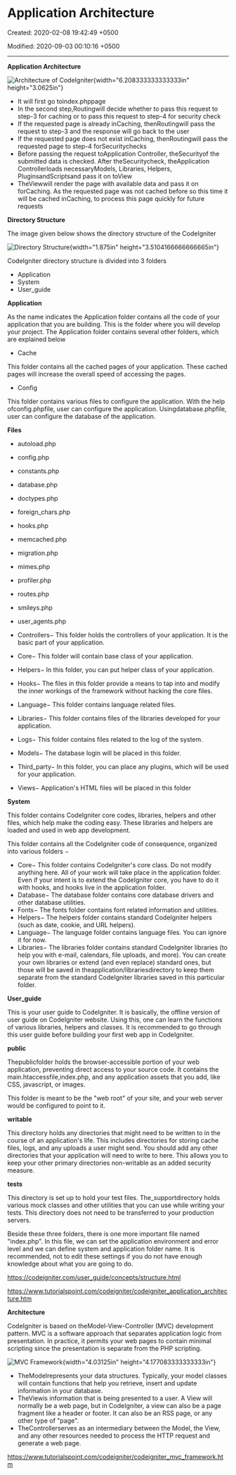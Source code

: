 # Application Architecture

Created: 2020-02-08 19:42:49 +0500

Modified: 2020-09-03 00:10:16 +0500

---

**Application Architecture**

![Architecture of CodeIgniter](media/CodeIgniter_Application-Architecture-image1.png){width="6.208333333333333in" height="3.0625in"}


-   It will first go toindex.phppage
-   In the second step,Routingwill decide whether to pass this request to step-3 for caching or to pass this request to step-4 for security check
-   If the requested page is already inCaching, thenRoutingwill pass the request to step-3 and the response will go back to the user
-   If the requested page does not exist inCaching, thenRoutingwill pass the requested page to step-4 forSecuritychecks
-   Before passing the request toApplication Controller, theSecurityof the submitted data is checked. After theSecuritycheck, theApplication Controllerloads necessaryModels, Libraries, Helpers, PluginsandScriptsand pass it on toView
-   TheViewwill render the page with available data and pass it on forCaching. As the requested page was not cached before so this time it will be cached inCaching, to process this page quickly for future requests



**Directory Structure**

The image given below shows the directory structure of the CodeIgniter

![Directory Structure](media/CodeIgniter_Application-Architecture-image2.png){width="1.875in" height="3.5104166666666665in"}



CodeIgniter directory structure is divided into 3 folders
-   Application
-   System
-   User_guide



**Application**

As the name indicates the Application folder contains all the code of your application that you are building. This is the folder where you will develop your project. The Application folder contains several other folders, which are explained below
-   Cache

This folder contains all the cached pages of your application. These cached pages will increase the overall speed of accessing the pages.
-   Config

This folder contains various files to configure the application. With the help ofconfig.phpfile, user can configure the application. Usingdatabase.phpfile, user can configure the database of the application.



**Files**
-   autoload.php
-   config.php
-   constants.php
-   database.php
-   doctypes.php
-   foreign_chars.php
-   hooks.php
-   memcached.php
-   migration.php
-   mimes.php
-   profiler.php
-   routes.php
-   smileys.php
-   user_agents.php


-   Controllers− This folder holds the controllers of your application. It is the basic part of your application.
-   Core− This folder will contain base class of your application.
-   Helpers− In this folder, you can put helper class of your application.
-   Hooks− The files in this folder provide a means to tap into and modify the inner workings of the framework without hacking the core files.
-   Language− This folder contains language related files.
-   Libraries− This folder contains files of the libraries developed for your application.
-   Logs− This folder contains files related to the log of the system.
-   Models− The database login will be placed in this folder.
-   Third_party− In this folder, you can place any plugins, which will be used for your application.
-   Views− Application's HTML files will be placed in this folder



**System**

This folder contains CodeIgniter core codes, libraries, helpers and other files, which help make the coding easy. These libraries and helpers are loaded and used in web app development.



This folder contains all the CodeIgniter code of consequence, organized into various folders −
-   Core− This folder contains CodeIgniter's core class. Do not modify anything here. All of your work will take place in the application folder. Even if your intent is to extend the CodeIgniter core, you have to do it with hooks, and hooks live in the application folder.
-   Database− The database folder contains core database drivers and other database utilities.
-   Fonts− The fonts folder contains font related information and utilities.
-   Helpers− The helpers folder contains standard CodeIgniter helpers (such as date, cookie, and URL helpers).
-   Language− The language folder contains language files. You can ignore it for now.
-   Libraries− The libraries folder contains standard CodeIgniter libraries (to help you with e-mail, calendars, file uploads, and more). You can create your own libraries or extend (and even replace) standard ones, but those will be saved in theapplication/librariesdirectory to keep them separate from the standard CodeIgniter libraries saved in this particular folder.



**User_guide**

This is your user guide to CodeIgniter. It is basically, the offline version of user guide on CodeIgniter website. Using this, one can learn the functions of various libraries, helpers and classes. It is recommended to go through this user guide before building your first web app in CodeIgniter.



**public**

Thepublicfolder holds the browser-accessible portion of your web application, preventing direct access to your source code. It contains the main.htaccessfile,index.php, and any application assets that you add, like CSS, javascript, or images.



This folder is meant to be the "web root" of your site, and your web server would be configured to point to it.



**writable**

This directory holds any directories that might need to be written to in the course of an application's life. This includes directories for storing cache files, logs, and any uploads a user might send. You should add any other directories that your application will need to write to here. This allows you to keep your other primary directories non-writable as an added security measure.



**tests**

This directory is set up to hold your test files. The_supportdirectory holds various mock classes and other utilities that you can use while writing your tests. This directory does not need to be transferred to your production servers.



Beside these three folders, there is one more important file named "index.php". In this file, we can set the application environment and error level and we can define system and application folder name. It is recommended, not to edit these settings if you do not have enough knowledge about what you are going to do.



<https://codeigniter.com/user_guide/concepts/structure.html>

<https://www.tutorialspoint.com/codeigniter/codeigniter_application_architecture.htm>



**Architecture**

CodeIgniter is based on theModel-View-Controller (MVC) development pattern. MVC is a software approach that separates application logic from presentation. In practice, it permits your web pages to contain minimal scripting since the presentation is separate from the PHP scripting.

![MVC Framework](media/CodeIgniter_Application-Architecture-image3.jpg){width="4.03125in" height="4.177083333333333in"}
-   TheModelrepresents your data structures. Typically, your model classes will contain functions that help you retrieve, insert and update information in your database.
-   TheViewis information that is being presented to a user. A View will normally be a web page, but in CodeIgniter, a view can also be a page fragment like a header or footer. It can also be an RSS page, or any other type of "page".
-   TheControllerserves as an intermediary between the Model, the View, and any other resources needed to process the HTTP request and generate a web page.



<https://www.tutorialspoint.com/codeigniter/codeigniter_mvc_framework.htm>



